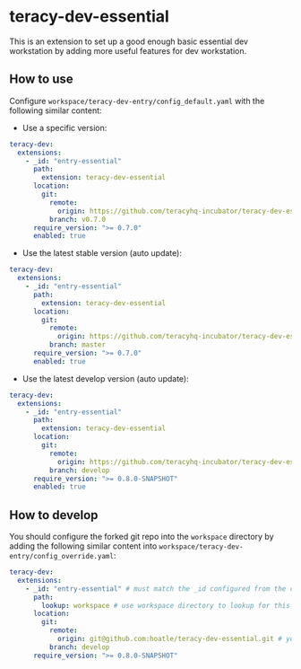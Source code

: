 # teracy-dev-essential

This is an extension to set up a good enough basic essential dev workstation by adding more useful
features for dev workstation.


## How to use

Configure `workspace/teracy-dev-entry/config_default.yaml` with the following similar content:

- Use a specific version:

```yaml
teracy-dev:
  extensions:
    - _id: "entry-essential"
      path:
        extension: teracy-dev-essential
      location:
        git:
          remote:
            origin: https://github.com/teracyhq-incubator/teracy-dev-essential.git
          branch: v0.7.0
      require_version: ">= 0.7.0"
      enabled: true
```

- Use the latest stable version (auto update):

```yaml
teracy-dev:
  extensions:
    - _id: "entry-essential"
      path:
        extension: teracy-dev-essential
      location:
        git:
          remote:
            origin: https://github.com/teracyhq-incubator/teracy-dev-essential.git
          branch: master
      require_version: ">= 0.7.0"
      enabled: true
```

- Use the latest develop version (auto update):

```yaml
teracy-dev:
  extensions:
    - _id: "entry-essential"
      path:
        extension: teracy-dev-essential
      location:
        git:
          remote:
            origin: https://github.com/teracyhq-incubator/teracy-dev-essential.git
          branch: develop
      require_version: ">= 0.8.0-SNAPSHOT"
      enabled: true
```


## How to develop

You should configure the forked git repo into the `workspace` directory by adding the following
similar content into `workspace/teracy-dev-entry/config_override.yaml`:


```yaml
teracy-dev:
  extensions:
    - _id: "entry-essential" # must match the _id configured from the config_default.yaml file
      path:
        lookup: workspace # use workspace directory to lookup for this extension
      location:
        git:
          remote:
            origin: git@github.com:hoatle/teracy-dev-essential.git # your forked repo
          branch: develop
      require_version: ">= 0.8.0-SNAPSHOT"
```
